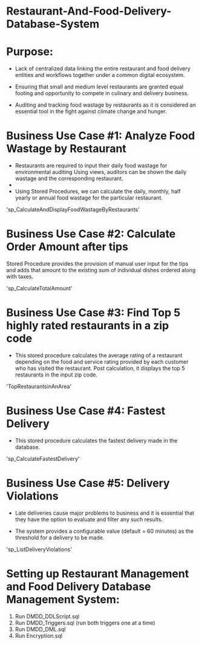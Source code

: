 # Restaurant-And-Food-Delivery-Database-System

# Purpose:
- Lack of centralized data linking the entire restaurant and food delivery entities and workflows together under a common digital ecosystem. 

- Ensuring that small and medium level restaurants are granted equal footing and opportunity to compete in culinary and delivery business.

- Auditing and tracking food wastage by restaurants as it is considered an essential tool in the fight against climate change and hunger.


# Business Use Case #1: Analyze Food Wastage by Restaurant

- Restaurants are required to input their daily food wastage for environmental auditing Using views, auditors can be shown the daily wastage and the corresponding restaurant.
- 
- Using Stored Procedures, we can calculate the daily, monthly, half yearly or annual food wastage for the particular restaurant. 

'sp_CalculateAndDisplayFoodWastageByRestaurants'

# Business Use Case #2:  Calculate Order Amount after tips

Stored Procedure provides the provision of manual user input for the tips and adds that amount to the existing sum of individual dishes ordered along with taxes.

'sp_CalculateTotalAmount'

# Business Use Case #3:  Find Top 5 highly rated restaurants in a zip code

- This stored procedure calculates the average rating of a restaurant depending on the food and service rating provided by each customer who has visited the restaurant. Post calculation, it displays the top 5 restaurants in the input zip code.

'TopRestaurantsinAnArea'

# Business Use Case #4:  Fastest Delivery

 - This stored procedure calculates the fastest delivery made in the database.

'sp_CalculateFastestDelivery'

# Business Use Case #5:  Delivery Violations

- Late deliveries cause major problems to business and it is essential that they have the option to evaluate and filter any such results.

- The system provides a configurable value (default = 60 minutes) as the threshold for a delivery to be made.

'sp_ListDeliveryViolations'

# Setting up Restaurant Management and Food Delivery Database Management System:

1. Run  DMDD_DDLScript.sql
2. Run DMDD_Triggers.sql (run both triggers one at a time)
3. Run DMDD_DML.sql
4. Run Encryption.sql

